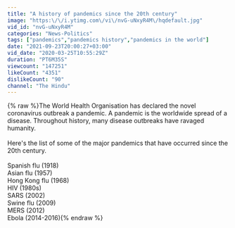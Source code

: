 ```yaml
---
title: "A history of pandemics since the 20th century"
image: "https:\/\/i.ytimg.com\/vi\/nvG-uNxyR4M\/hqdefault.jpg"
vid_id: "nvG-uNxyR4M"
categories: "News-Politics"
tags: ["pandemics","pandemics history","pandemics in the world"]
date: "2021-09-23T20:00:27+03:00"
vid_date: "2020-03-25T10:55:29Z"
duration: "PT6M35S"
viewcount: "147251"
likeCount: "4351"
dislikeCount: "90"
channel: "The Hindu"
---
```

{% raw %}The World Health Organisation has declared the novel coronavirus outbreak a pandemic. A pandemic is the worldwide spread of a disease. Throughout history, many disease outbreaks have ravaged humanity.<br /><br />Here's the list of some of the major pandemics that have occurred since the 20th century.<br /><br />Spanish flu (1918)<br />Asian flu (1957)<br />Hong Kong flu (1968)<br />HIV (1980s)<br />SARS (2002)<br />Swine flu (2009)<br />MERS (2012)<br />Ebola (2014-2016){% endraw %}
